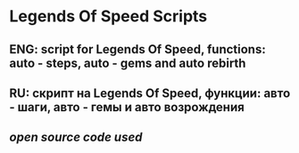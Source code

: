 # Legends Of Speed Scripts
## ENG: script for Legends Of Speed, functions: auto - steps, auto - gems and auto rebirth
## RU: скрипт на Legends Of Speed, функции: авто - шаги, авто - гемы и авто возрождения
## *open source code used*
